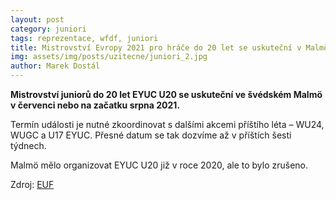 ```yaml
---
layout: post
category: juniori
tags: reprezentace, wfdf, juniori
title: Mistrovství Evropy 2021 pro hráče do 20 let se uskuteční v Malmö
img: assets/img/posts/uzitecne/juniori_2.jpg
author: Marek Dostál
---
```


**Mistrovství juniorů do 20 let EYUC U20 se uskuteční ve švédském Malmö v červenci nebo na začatku srpna 2021.**

Termín události je nutné zkoordinovat s dalšími akcemi příštího léta –⁠ WU24, WUGC a U17 EYUC. Přesné datum se tak dozvíme až v příštích šesti týdnech.

Malmö mělo organizovat EYUC U20 již v roce 2020, ale to bylo zrušeno.

Zdroj: [EUF](https://www.ultimatefederation.eu/posts/eyuc-2021-u20-will-take-place-in-malmoe-swe-168.php)
